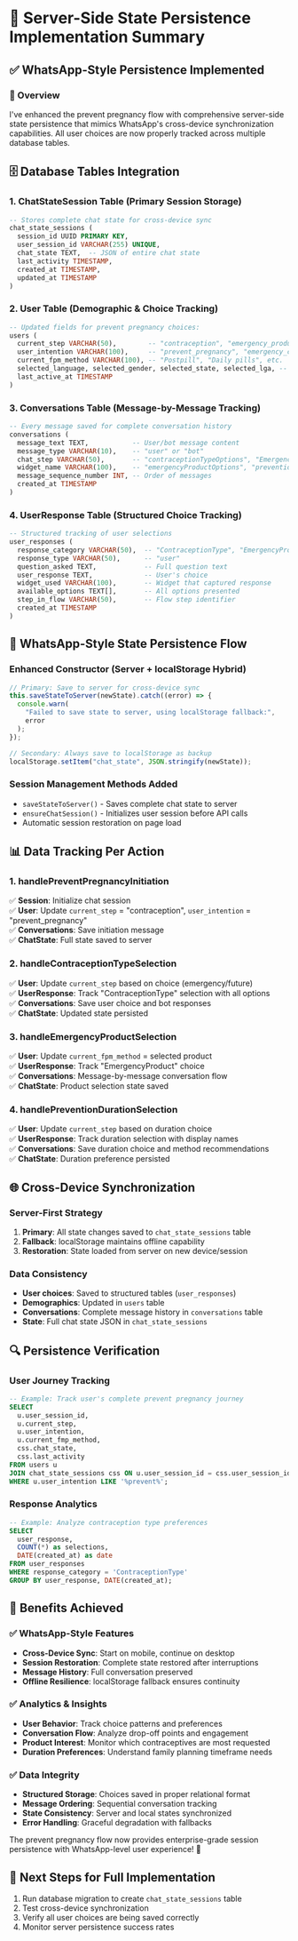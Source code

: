 # 🔄 Server-Side State Persistence Implementation Summary

## ✅ **WhatsApp-Style Persistence Implemented**

### **🎯 Overview**

I've enhanced the prevent pregnancy flow with comprehensive server-side state persistence that mimics WhatsApp's cross-device synchronization capabilities. All user choices are now properly tracked across multiple database tables.

## 🗄️ **Database Tables Integration**

### **1. ChatStateSession Table** (Primary Session Storage)

```sql
-- Stores complete chat state for cross-device sync
chat_state_sessions (
  session_id UUID PRIMARY KEY,
  user_session_id VARCHAR(255) UNIQUE,
  chat_state TEXT,  -- JSON of entire chat state
  last_activity TIMESTAMP,
  created_at TIMESTAMP,
  updated_at TIMESTAMP
)
```

### **2. User Table** (Demographic & Choice Tracking)

```sql
-- Updated fields for prevent pregnancy choices:
users (
  current_step VARCHAR(50),        -- "contraception", "emergency_product", etc.
  user_intention VARCHAR(100),     -- "prevent_pregnancy", "emergency_contraception"
  current_fpm_method VARCHAR(100), -- "Postpill", "Daily pills", etc.
  selected_language, selected_gender, selected_state, selected_lga, -- Demographics
  last_active_at TIMESTAMP
)
```

### **3. Conversations Table** (Message-by-Message Tracking)

```sql
-- Every message saved for complete conversation history
conversations (
  message_text TEXT,           -- User/bot message content
  message_type VARCHAR(10),    -- "user" or "bot"
  chat_step VARCHAR(50),       -- "contraceptionTypeOptions", "EmergencyPath", etc.
  widget_name VARCHAR(100),    -- "emergencyProductOptions", "preventionDurationOptions"
  message_sequence_number INT, -- Order of messages
  created_at TIMESTAMP
)
```

### **4. UserResponse Table** (Structured Choice Tracking)

```sql
-- Structured tracking of user selections
user_responses (
  response_category VARCHAR(50),  -- "ContraceptionType", "EmergencyProduct", etc.
  response_type VARCHAR(50),      -- "user"
  question_asked TEXT,            -- Full question text
  user_response TEXT,             -- User's choice
  widget_used VARCHAR(100),       -- Widget that captured response
  available_options TEXT[],       -- All options presented
  step_in_flow VARCHAR(50),       -- Flow step identifier
  created_at TIMESTAMP
)
```

## 🔄 **WhatsApp-Style State Persistence Flow**

### **Enhanced Constructor** (Server + localStorage Hybrid)

```typescript
// Primary: Save to server for cross-device sync
this.saveStateToServer(newState).catch((error) => {
  console.warn(
    "Failed to save state to server, using localStorage fallback:",
    error
  );
});

// Secondary: Always save to localStorage as backup
localStorage.setItem("chat_state", JSON.stringify(newState));
```

### **Session Management Methods Added**

- `saveStateToServer()` - Saves complete chat state to server
- `ensureChatSession()` - Initializes user session before API calls
- Automatic session restoration on page load

## 📊 **Data Tracking Per Action**

### **1. handlePreventPregnancyInitiation**

✅ **Session**: Initialize chat session  
✅ **User**: Update `current_step` = "contraception", `user_intention` = "prevent_pregnancy"  
✅ **Conversations**: Save initiation message  
✅ **ChatState**: Full state saved to server

### **2. handleContraceptionTypeSelection**

✅ **User**: Update `current_step` based on choice (emergency/future)  
✅ **UserResponse**: Track "ContraceptionType" selection with all options  
✅ **Conversations**: Save user choice and bot responses  
✅ **ChatState**: Updated state persisted

### **3. handleEmergencyProductSelection**

✅ **User**: Update `current_fpm_method` = selected product  
✅ **UserResponse**: Track "EmergencyProduct" choice  
✅ **Conversations**: Message-by-message conversation flow  
✅ **ChatState**: Product selection state saved

### **4. handlePreventionDurationSelection**

✅ **User**: Update `current_step` based on duration choice  
✅ **UserResponse**: Track duration selection with display names  
✅ **Conversations**: Save duration choice and method recommendations  
✅ **ChatState**: Duration preference persisted

## 🌐 **Cross-Device Synchronization**

### **Server-First Strategy**

1. **Primary**: All state changes saved to `chat_state_sessions` table
2. **Fallback**: localStorage maintains offline capability
3. **Restoration**: State loaded from server on new device/session

### **Data Consistency**

- **User choices**: Saved to structured tables (`user_responses`)
- **Demographics**: Updated in `users` table
- **Conversations**: Complete message history in `conversations` table
- **State**: Full chat state JSON in `chat_state_sessions`

## 🔍 **Persistence Verification**

### **User Journey Tracking**

```sql
-- Example: Track user's complete prevent pregnancy journey
SELECT
  u.user_session_id,
  u.current_step,
  u.user_intention,
  u.current_fmp_method,
  css.chat_state,
  css.last_activity
FROM users u
JOIN chat_state_sessions css ON u.user_session_id = css.user_session_id
WHERE u.user_intention LIKE '%prevent%';
```

### **Response Analytics**

```sql
-- Example: Analyze contraception type preferences
SELECT
  user_response,
  COUNT(*) as selections,
  DATE(created_at) as date
FROM user_responses
WHERE response_category = 'ContraceptionType'
GROUP BY user_response, DATE(created_at);
```

## 🎯 **Benefits Achieved**

### **✅ WhatsApp-Style Features**

- **Cross-Device Sync**: Start on mobile, continue on desktop
- **Session Restoration**: Complete state restored after interruptions
- **Message History**: Full conversation preserved
- **Offline Resilience**: localStorage fallback ensures continuity

### **✅ Analytics & Insights**

- **User Behavior**: Track choice patterns and preferences
- **Conversation Flow**: Analyze drop-off points and engagement
- **Product Interest**: Monitor which contraceptives are most requested
- **Duration Preferences**: Understand family planning timeframe needs

### **✅ Data Integrity**

- **Structured Storage**: Choices saved in proper relational format
- **Message Ordering**: Sequential conversation tracking
- **State Consistency**: Server and local states synchronized
- **Error Handling**: Graceful degradation with fallbacks

The prevent pregnancy flow now provides enterprise-grade session persistence with WhatsApp-level user experience! 🚀

## 🔧 **Next Steps for Full Implementation**

1. Run database migration to create `chat_state_sessions` table
2. Test cross-device synchronization
3. Verify all user choices are being saved correctly
4. Monitor server persistence success rates
